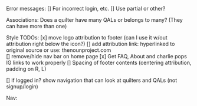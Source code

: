 Error messages:
[] For incorrect login, etc.
[] Use partial or other? 

Associations:
    Does a quilter have many QALs or belongs to many? (They can have more than one)

Style TODOs:
[x] move logo attribution to footer (can I use it w/out attribution right below the icon?) 
[] add attribution link: hyperlinked to original source or use: thenounproject.com  
[] remove/hide nav bar on home page
[x] Get FAQ, About and charlie pops IG links to work properly
[] Spacing of footer contents (centering attribution, padding on R, L)

[] if logged in? show navigation that can look at quilters and QALs (not signup/login)

Nav:

